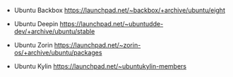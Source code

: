 * Ubuntu Backbox
https://launchpad.net/~backbox/+archive/ubuntu/eight

* Ubuntu Deepin
https://launchpad.net/~ubuntudde-dev/+archive/ubuntu/stable

* Ubuntu Zorin
https://launchpad.net/~zorin-os/+archive/ubuntu/packages

* Ubuntu Kylin
https://launchpad.net/~ubuntukylin-members
